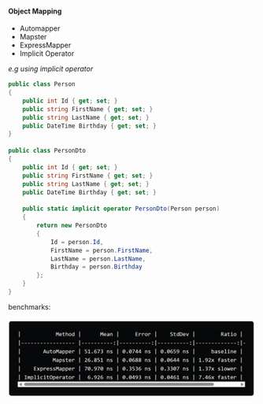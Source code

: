 #### Object Mapping
- Automapper
- Mapster
- ExpressMapper
- Implicit Operator

_e.g using implicit operator_
```csharp
public class Person
{
    public int Id { get; set; }
    public string FirstName { get; set; }
    public string LastName { get; set; }
    public DateTime Birthday { get; set; }
}

public class PersonDto
{
    public int Id { get; set; }
    public string FirstName { get; set; }
    public string LastName { get; set; }
    public DateTime Birthday { get; set; }

    public static implicit operator PersonDto(Person person)
    {
        return new PersonDto
        {
            Id = person.Id,
            FirstName = person.FirstName,
            LastName = person.LastName,
            Birthday = person.Birthday
        };
    }
}
```
benchmarks:

![Alt text](image.png)

